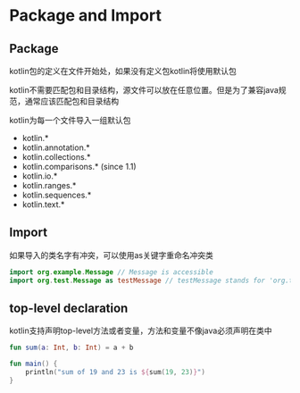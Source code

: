 # Package and Import
## Package
kotlin包的定义在文件开始处，如果没有定义包kotlin将使用默认包

kotlin不需要匹配包和目录结构，源文件可以放在任意位置。但是为了兼容java规范，通常应该匹配包和目录结构

kotlin为每一个文件导入一组默认包
* kotlin.*
* kotlin.annotation.*
* kotlin.collections.*
* kotlin.comparisons.* (since 1.1)
* kotlin.io.*
* kotlin.ranges.*
* kotlin.sequences.*
* kotlin.text.*

## Import
如果导入的类名字有冲突，可以使用as关键字重命名冲突类

```kotlin
import org.example.Message // Message is accessible
import org.test.Message as testMessage // testMessage stands for 'org.test.Message'
```

## top-level declaration
kotlin支持声明top-level方法或者变量，方法和变量不像java必须声明在类中

```kotlin
fun sum(a: Int, b: Int) = a + b

fun main() {
    println("sum of 19 and 23 is ${sum(19, 23)}")
}
```
